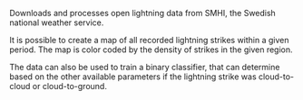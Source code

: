 Downloads and processes open lightning data from SMHI, the Swedish national weather service.

It is possible to create a map of all recorded lightning strikes within a given period. The map is color coded by the density of strikes in the given region.

The data can also be used to train a binary classifier, that can determine based on the other available parameters if the lightning strike was cloud-to-cloud or cloud-to-ground.
